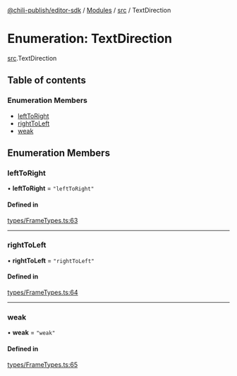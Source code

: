 [@chili-publish/editor-sdk](../README.md) / [Modules](../modules.md) / [src](../modules/src.md) / TextDirection

# Enumeration: TextDirection

[src](../modules/src.md).TextDirection

## Table of contents

### Enumeration Members

- [leftToRight](src.TextDirection.md#lefttoright)
- [rightToLeft](src.TextDirection.md#righttoleft)
- [weak](src.TextDirection.md#weak)

## Enumeration Members

### leftToRight

• **leftToRight** = ``"leftToRight"``

#### Defined in

[types/FrameTypes.ts:63](https://github.com/chili-publish/editor-sdk/blob/bc89ed1/types/FrameTypes.ts#L63)

___

### rightToLeft

• **rightToLeft** = ``"rightToLeft"``

#### Defined in

[types/FrameTypes.ts:64](https://github.com/chili-publish/editor-sdk/blob/bc89ed1/types/FrameTypes.ts#L64)

___

### weak

• **weak** = ``"weak"``

#### Defined in

[types/FrameTypes.ts:65](https://github.com/chili-publish/editor-sdk/blob/bc89ed1/types/FrameTypes.ts#L65)
